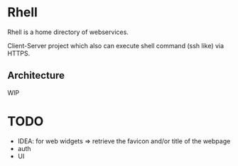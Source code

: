 

# Rhell

Rhell is a home directory of webservices.

Client-Server project which also can execute shell command (ssh like) via HTTPS.

## Architecture


WIP


# TODO

- IDEA: for web widgets => retrieve the favicon and/or title of the webpage
- auth
- UI
